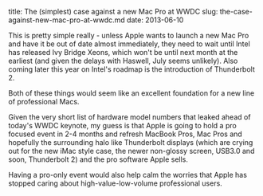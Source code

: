 title: The (simplest) case against a new Mac Pro at WWDC
slug: the-case-against-new-mac-pro-at-wwdc.md
date: 2013-06-10


This is pretty simple really - unless Apple wants to launch a new Mac Pro and have it be out of date almost immediately, they need to wait until Intel has released Ivy Bridge Xeons, which won't be until next month at the earliest (and given the delays with Haswell, July seems unlikely). Also coming later this year on Intel's roadmap is the introduction of Thunderbolt 2.

Both of these things would seem like an excellent foundation for a new line of professional Macs.

Given the very short list of hardware model numbers that leaked ahead of today's WWDC keynote, my guess is that Apple is going to hold a pro focused event in 2-4 months and refresh MacBook Pros, Mac Pros and hopefully the surrounding halo like Thunderbolt displays (which are crying out for the new iMac style case, the newer non-glossy screen, USB3.0 and soon, Thunderbolt 2) and the pro software Apple sells.

Having a pro-only event would also help calm the worries that Apple has stopped caring about high-value-low-volume professional users.